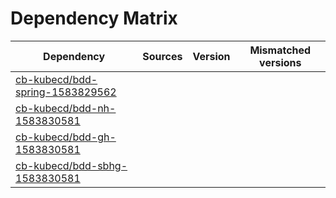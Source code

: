 # Dependency Matrix

Dependency | Sources | Version | Mismatched versions
---------- | ------- | ------- | -------------------
[cb-kubecd/bdd-spring-1583829562](https://github.com/cb-kubecd/bdd-spring-1583829562.git) |  | []() | 
[cb-kubecd/bdd-nh-1583830581](https://github.com/cb-kubecd/bdd-nh-1583830581.git) |  | []() | 
[cb-kubecd/bdd-gh-1583830581](https://github.com/cb-kubecd/bdd-gh-1583830581.git) |  | []() | 
[cb-kubecd/bdd-sbhg-1583830581](https://github.com/cb-kubecd/bdd-sbhg-1583830581.git) |  | []() | 
